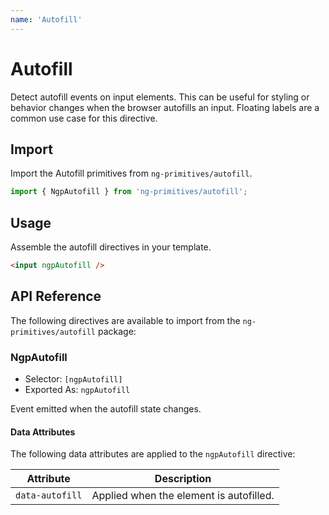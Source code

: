 ```yaml
---
name: 'Autofill'
---
```


# Autofill

Detect autofill events on input elements. This can be useful for styling or behavior changes when the browser autofills an input.
Floating labels are a common use case for this directive.

<docs-example name="autofill"></docs-example>

## Import

Import the Autofill primitives from `ng-primitives/autofill`.

```ts
import { NgpAutofill } from 'ng-primitives/autofill';
```

## Usage

Assemble the autofill directives in your template.

```html
<input ngpAutofill />
```

## API Reference

The following directives are available to import from the `ng-primitives/autofill` package:

### NgpAutofill

- Selector: `[ngpAutofill]`
- Exported As: `ngpAutofill`

<prop-details name="ngpAutofill" type="OutputEmitterRef<boolean>">
  Event emitted when the autofill state changes.
</prop-details>

#### Data Attributes

The following data attributes are applied to the `ngpAutofill` directive:

| Attribute       | Description                             |
| --------------- | --------------------------------------- |
| `data-autofill` | Applied when the element is autofilled. |
